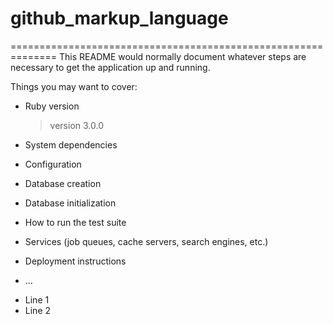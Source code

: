 # github_markup_language


==============================================================
This README would normally document whatever steps are necessary to get the
application up and running.

Things you may want to cover:

* Ruby version
  > version 3.0.0

* System dependencies

* Configuration

* Database creation

* Database initialization

* How to run the test suite

* Services (job queues, cache servers, search engines, etc.)

* Deployment instructions

* ...

<ul>
<li>Line 1</li>
<li>Line 2</li>
</ul>
